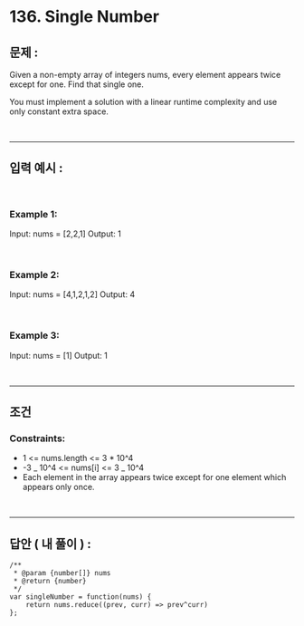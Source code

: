 # 136. Single Number

## 문제 :

Given a non-empty array of integers nums, every element appears twice except for one. Find that single one.

You must implement a solution with a linear runtime complexity and use only constant extra space.

<br/>

---

## 입력 예시 :

<br/>

### Example 1:

Input: nums = [2,2,1]
Output: 1

<br/>

### Example 2:

Input: nums = [4,1,2,1,2]
Output: 4

<br/>

### Example 3:

Input: nums = [1]
Output: 1

<br/>

---

## 조건

### Constraints:

- 1 <= nums.length <= 3 \* 10^4
- -3 _ 10^4 <= nums[i] <= 3 _ 10^4
- Each element in the array appears twice except for one element which appears only once.

<br/>

---

## 답안 ( 내 풀이 ) :

```
/**
 * @param {number[]} nums
 * @return {number}
 */
var singleNumber = function(nums) {
    return nums.reduce((prev, curr) => prev^curr)
};

```
